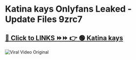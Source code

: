 
 # Katina kays Onlyfans Leaked - Update Files 9zrc7

## <h2><a href="https://clipsfans.com/Katina_kays&ref=git">🔗 Click to LINKS ⏩⏩ 👉 🟢 Katina kays </a></h2>

<a href="https://clipsfans.com/Katina_kays&ref=git" rel="nofollow" data-target="animated-image.originalLink"><img src="https://i.ibb.co.com/xMMVF88/686577567.gif" alt="Viral Video Original" style="max-width: 100%; display: inline-block;" data-target="animated-image.originalImage"></a>

